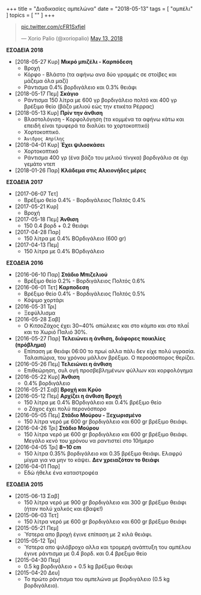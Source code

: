 +++
title = "Διαδικασίες αμπελώνα"
date = "2018-05-13"
tags = [ "αμπέλι" ]
topics = [ "" ]
+++

<blockquote class="twitter-tweet" data-lang="en"><p lang="und" dir="ltr"><a href="https://t.co/cFR1Sxfjel">pic.twitter.com/cFR1Sxfjel</a></p>&mdash; Xorio Palio (@xoriopalio) <a href="https://twitter.com/xoriopalio/status/995558077586968576?ref_src=twsrc%5Etfw">May 13, 2018</a></blockquote>
<script async src="https://platform.twitter.com/widgets.js" charset="utf-8"></script>

**ΕΣΟΔΕΙΑ 2018**

-   <span class="timestamp-wrapper"><span class="timestamp">[2018-05-27 Κυρ] </span></span> **Μικρό μπιζέλι - Καρπόδεση**
    -   Βροχή
    -   Κόρφο - Βλάστο (τα αφήνω ανα δύο γραμμές σε στοίβες και μάζεμα όλα μαζί)
    -   Ράντισμα 0.4% βορδιγάλειο και 0.3% θειάφι
-   <span class="timestamp-wrapper"><span class="timestamp">[2018-05-17 Πεμ] </span></span> **Σκάγιο**
    -   Ράντισμα 150 λίτρα με 600 γρ βορδιγάλειο πολτό και 400 γρ βρέξιμο θείο (βάζο μελιού εώς την ετικέτα Ρέρρας)
-   <span class="timestamp-wrapper"><span class="timestamp">[2018-05-13 Κυρ] </span></span> **Πρίν την άνθιση**
    -   Βλαστολόγιση - Kορφολόγηση (τα κομμένα τα αφήνω κάτω και επειδή είναι τρυφερά τα διαλύει το χορτοκοπτικό)
    -   Xορτοκοπτικό.
    -   `Άνιδρος Απρίλης`
-   <span class="timestamp-wrapper"><span class="timestamp">[2018-04-01 Κυρ] </span></span> **Έχει ψιλοσκάσει**
    -   Χορτοκοπτικό
    -   Ράντισμα 400 γρ (ένα βάζο του μελιού τίνγκα) βορδιγάλιο σε όχι γεμάτο ντεπ
-   <span class="timestamp-wrapper"><span class="timestamp">[2018-01-26 Παρ] </span></span> **Κλάδεμα στις Αλκιονήδες μέρες**

**ΕΣΟΔΕΙΑ 2017**

-   <span class="timestamp-wrapper"><span class="timestamp">[2017-06-07 Τετ]</span></span>
    -   Βρέξιμο θείο 0.4% - Βορδιγάλειος Πολτός 0.4%
-   <span class="timestamp-wrapper"><span class="timestamp">[2017-05-21 Κυρ]</span></span>
    -   Βροχή
-   <span class="timestamp-wrapper"><span class="timestamp">[2017-05-18 Πεμ] </span></span> **Άνθιση**
    -   150 0.4 βορδ + 0.2 θειάφι
-   <span class="timestamp-wrapper"><span class="timestamp">[2017-04-28 Παρ]</span></span>
    -   150 λίτρα με 0.4% ΒΟρδιγάλειο (600 gr)
-   <span class="timestamp-wrapper"><span class="timestamp">[2017-04-13 Πεμ]</span></span>
    -   150 λίτρα με 0.4% ΒΟρδιγάλειο

**ΕΣΟΔΕΙΑ 2016**

-   <span class="timestamp-wrapper"><span class="timestamp">[2016-06-10 Παρ] </span></span> **Στάδιο Μπιζελιού**
    -   Βρέξιμο θείο 0.2% - Βορδιγάλειος Πολτός 0.6%
-   <span class="timestamp-wrapper"><span class="timestamp">[2016-06-01 Τετ] </span></span> **Καρποδεση**
    -   Βρέξιμο θείο 0.4% - Βορδιγάλειος Πολτός 0.5%
    -   Κόψιμο χορτάρι
-   <span class="timestamp-wrapper"><span class="timestamp">[2016-05-31 Τρι]</span></span>
    -   Ξεφύλλισμα
-   <span class="timestamp-wrapper"><span class="timestamp">[2016-05-28 Σαβ]</span></span>
    -   Ο ΚιτσοΖάχος έχει 30~40% απώλειες και στο κάμπο και στο πλαΐ και το Χωριό Παλιό 30%.
-   <span class="timestamp-wrapper"><span class="timestamp">[2016-05-27 Παρ] </span></span> **Τελειώνει η άνθιση, διάφορες ποικιλίες (πρόβλημα)**
    -   Επίπαση με θειάφι 06:00 το πρωί αλλα πάλι δεν είχε πολύ υγρασία. Ταλαιπώρια, του χρόνου μάλλον βρέξιμο. Ο περοσόσπορος θερίζει.
-   <span class="timestamp-wrapper"><span class="timestamp">[2016-05-26 Πεμ] </span></span> **Τελειώνει η άνθιση**
    -   Επιθεώρηση, συλ ογή προσβεβλημένων φύλλων και κορφολόγημα
-   <span class="timestamp-wrapper"><span class="timestamp">[2016-05-22 Κυρ] </span></span> **Άνθιση**
    -   0.4% βορδιγάλειο
-   <span class="timestamp-wrapper"><span class="timestamp">[2016-05-21 Σαβ] </span></span> **Βροχή και Κρύο**
-   <span class="timestamp-wrapper"><span class="timestamp">[2016-05-12 Πεμ] </span></span> **Αρχίζει η άνθιση** **Βροχή**
    -   150 λίτρα με 0.4% ΒΟρδιγάλειο και 0.4% βρέξιμο θείο
    -   ο Ζάχος έχει πολύ περονόσπορο
-   <span class="timestamp-wrapper"><span class="timestamp">[2016-05-05 Πεμ] </span></span> **Στάδιο Μούρου - Ξεχωρισμένο**
    -   150 λίτρα νερό με 600 gr βορδιγάλειο και 600 gr βρέξιμο θειάφι.
-   <span class="timestamp-wrapper"><span class="timestamp">[2016-04-26 Τρι] </span></span> **Στάδιο Μούρου**
    -   150 λίτρα νερό με 600 gr βορδιγάλειο και 600 gr βρέξιμο θειάφι. Μεγάλο κενό του χρόνου να ραντιστεί στο 10ήμερο
-   <span class="timestamp-wrapper"><span class="timestamp">[2016-04-05 Τρι] </span></span> **8~10 cm**
    -   150 λίτρα 0.35% βορδιγάλειο και 0.35 βρέξιμο θειάφι. Ελαφρύ μίγμα για να μην το κάψει. **Δεν χρειαζόταν το θειάφι**
-   <span class="timestamp-wrapper"><span class="timestamp">[2016-04-01 Παρ]</span></span>
    -   Εδώ ήθελε ένα καταστροφέα

**ΕΣΟΔΕΙΑ 2015**

-   <span class="timestamp-wrapper"><span class="timestamp">[2015-06-13 Σαβ]</span></span>
    -   150 λίτρα νερό με 900 gr βορδιγάλειο και 300 gr βρέξιμο θειάφι (ήταν πολύ χαλκός και έβαψε!)
-   <span class="timestamp-wrapper"><span class="timestamp">[2015-06-03 Τετ]</span></span>
    -   150 λίτρα νερό με 600 gr βορδιγάλειο και 600 gr βρέξιμο θειάφι
-   <span class="timestamp-wrapper"><span class="timestamp">[2015-05-21 Πεμ]</span></span>
    -   Ύστερα απο βροχή έγινε επίπαση με 2 κιλά θειάφι.
-   <span class="timestamp-wrapper"><span class="timestamp">[2015-05-12 Τρι]</span></span>
    -   Ύστερα απο ψιλόβροχο αλλα και τρομερή ανάπτυξη του αμπέλου έγινε ράντισμα με 0.4 βορδ. και 0.4 βρεξιμο θείο
-   <span class="timestamp-wrapper"><span class="timestamp">[2015-04-30 Πεμ]</span></span>
    -   0.5 kg βορδιγάλειο + 0.5 kg βρέξιμο θειάφι
-   <span class="timestamp-wrapper"><span class="timestamp">[2015-04-20 Δευ]</span></span>
    -   Το πρώτο ράντισμα του αμπελώνα με βορδιγάλειο (0.5 kg βορδιγάλειο).
